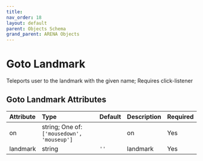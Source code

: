 ```yaml
---
title: 
nav_order: 18
layout: default
parent: Objects Schema
grand_parent: ARENA Objects
---
```



Goto Landmark
=============


Teleports user to the landmark with the given name; Requires click-listener

Goto Landmark Attributes
-------------------------

|Attribute|Type|Default|Description|Required|
| :--- | :--- | :--- | :--- | :--- |
|on|string; One of: ```['mousedown', 'mouseup']```||on|Yes|
|landmark|string|```''```|landmark|Yes|
